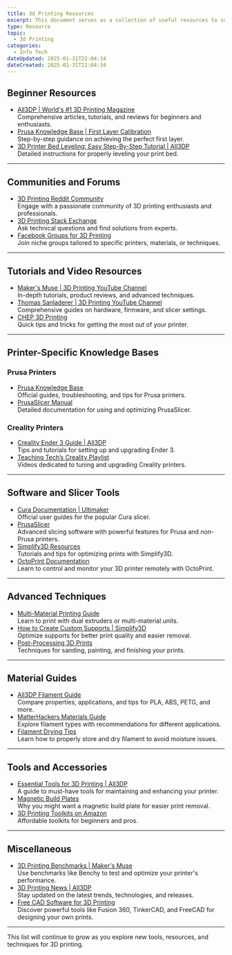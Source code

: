 ```yaml
---
title: 3d Printing Resources
excerpt: This document serves as a collection of useful resources to support your 3D printing journey, from troubleshooting and tutorials to advanced techniques and communities.
type: Resource
topic:
  - 3d Printing
categories:
  - Info Tech
dateUpdated: 2025-01-31T22:04:34
dateCreated: 2025-01-31T22:04:34
---
```


## Beginner Resources
- [All3DP | World's #1 3D Printing Magazine](https://all3dp.com/?s=Bullseye)  
  Comprehensive articles, tutorials, and reviews for beginners and enthusiasts.
- [Prusa Knowledge Base | First Layer Calibration](https://help.prusa3d.com/en/article/first-layer-calibration_112364)  
  Step-by-step guidance on achieving the perfect first layer.
- [3D Printer Bed Leveling: Easy Step-By-Step Tutorial | All3DP](https://all3dp.com/2/3d-printer-bed-leveling-step-by-step-tutorial/)  
  Detailed instructions for properly leveling your print bed.

---

## Communities and Forums
- [3D Printing Reddit Community](https://www.reddit.com/r/3Dprinting/)  
  Engage with a passionate community of 3D printing enthusiasts and professionals.
- [3D Printing Stack Exchange](https://3dprinting.stackexchange.com/)  
  Ask technical questions and find solutions from experts.
- [Facebook Groups for 3D Printing](https://www.facebook.com/search/top?q=3d%20printing%20groups)  
  Join niche groups tailored to specific printers, materials, or techniques.

---

## Tutorials and Video Resources
- [Maker's Muse | 3D Printing YouTube Channel](https://www.youtube.com/user/TheMakersMuse)  
  In-depth tutorials, product reviews, and advanced techniques.
- [Thomas Sanladerer | 3D Printing YouTube Channel](https://www.youtube.com/user/ThomasSanladerer)  
  Comprehensive guides on hardware, firmware, and slicer settings.
- [CHEP 3D Printing](https://www.youtube.com/channel/UCmE_koDaZoMXunnAVzcXh4g)  
  Quick tips and tricks for getting the most out of your printer.

---

## Printer-Specific Knowledge Bases
### Prusa Printers
- [Prusa Knowledge Base](https://help.prusa3d.com/)  
  Official guides, troubleshooting, and tips for Prusa printers.
- [PrusaSlicer Manual](https://help.prusa3d.com/en/category/prusaslicer_204)  
  Detailed documentation for using and optimizing PrusaSlicer.

### Creality Printers
- [Creality Ender 3 Guide | All3DP](https://all3dp.com/2/creality-ender-3-setup-guide/)  
  Tips and tutorials for setting up and upgrading Ender 3.
- [Teaching Tech’s Creality Playlist](https://www.youtube.com/playlist?list=PLGqRUdq4OdYSwAf3Kfz1E6XSRy19shvqD)  
  Videos dedicated to tuning and upgrading Creality printers.

---

## Software and Slicer Tools
- [Cura Documentation | Ultimaker](https://support.ultimaker.com/hc/en-us/sections/360003490279-Cura)  
  Official user guides for the popular Cura slicer.
- [PrusaSlicer](https://www.prusa3d.com/prusaslicer/)  
  Advanced slicing software with powerful features for Prusa and non-Prusa printers.
- [Simplify3D Resources](https://www.simplify3d.com/resources/)  
  Tutorials and tips for optimizing prints with Simplify3D.
- [OctoPrint Documentation](https://docs.octoprint.org/en/master/)  
  Learn to control and monitor your 3D printer remotely with OctoPrint.

---

## Advanced Techniques
- [Multi-Material Printing Guide](https://all3dp.com/2/multi-material-3d-printing-guide/)  
  Learn to print with dual extruders or multi-material units.
- [How to Create Custom Supports | Simplify3D](https://www.simplify3d.com/support/articles/creating-custom-supports/)  
  Optimize supports for better print quality and easier removal.
- [Post-Processing 3D Prints](https://all3dp.com/2/3d-printing-post-processing-techniques/)  
  Techniques for sanding, painting, and finishing your prints.

---

## Material Guides
- [All3DP Filament Guide](https://all3dp.com/2/3d-printer-filament-types/)  
  Compare properties, applications, and tips for PLA, ABS, PETG, and more.
- [MatterHackers Materials Guide](https://www.matterhackers.com/3d-printer-filament-compare)  
  Explore filament types with recommendations for different applications.
- [Filament Drying Tips](https://all3dp.com/2/dry-box-for-3d-printer-filament/)  
  Learn how to properly store and dry filament to avoid moisture issues.

---

## Tools and Accessories
- [Essential Tools for 3D Printing | All3DP](https://all3dp.com/2/3d-printer-tools/)  
  A guide to must-have tools for maintaining and enhancing your printer.
- [Magnetic Build Plates](https://all3dp.com/2/3d-printer-magnetic-bed-buyers-guide/)  
  Why you might want a magnetic build plate for easier print removal.
- [3D Printing Toolkits on Amazon](https://www.amazon.com/s?k=3d+printer+tool+kit)  
  Affordable toolkits for beginners and pros.

---

## Miscellaneous
- [3D Printing Benchmarks | Maker's Muse](https://www.youtube.com/watch?v=_LHPXy0K09s)  
  Use benchmarks like Benchy to test and optimize your printer's performance.
- [3D Printing News | All3DP](https://all3dp.com/news/)  
  Stay updated on the latest trends, technologies, and releases.
- [Free CAD Software for 3D Printing](https://all3dp.com/1/best-free-cad-software-for-3d-printing/)  
  Discover powerful tools like Fusion 360, TinkerCAD, and FreeCAD for designing your own prints.

---

This list will continue to grow as you explore new tools, resources, and techniques for 3D printing.
